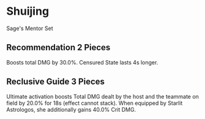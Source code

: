 # Shuijing

Sage's Mentor Set

## Recommendation 2 Pieces

Boosts total DMG by 30.0%. Censured State lasts 4s longer.

## Reclusive Guide 3 Pieces

Ultimate activation boosts Total DMG dealt by the host and the teammate on field by 20.0% for 18s (effect cannot stack). When equipped by Starlit Astrologos, she additionally gains 40.0% Crit DMG.